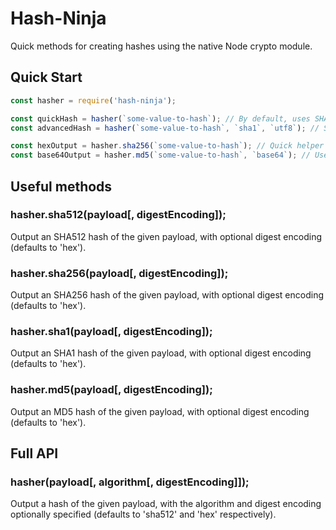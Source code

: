 # Hash-Ninja
Quick methods for creating hashes using the native Node crypto module.

## Quick Start

```javascript
const hasher = require('hash-ninja');

const quickHash = hasher(`some-value-to-hash`); // By default, uses SHA512 and 'hex' output.
const advancedHash = hasher(`some-value-to-hash`, `sha1`, `utf8`); // Specify a specific algorithm and 'hex' digest encoding.

const hexOutput = hasher.sha256(`some-value-to-hash`); // Quick helper methods for specific algorithms, defaults to 'hex' digest encoding.
const base64Output = hasher.md5(`some-value-to-hash`, `base64`); // Use any Node digest encoding.
```

## Useful methods

### hasher.sha512(payload[, digestEncoding]);
Output an SHA512 hash of the given payload, with optional digest encoding (defaults to 'hex').

### hasher.sha256(payload[, digestEncoding]);
Output an SHA256 hash of the given payload, with optional digest encoding (defaults to 'hex').

### hasher.sha1(payload[, digestEncoding]);
Output an SHA1 hash of the given payload, with optional digest encoding (defaults to 'hex').

### hasher.md5(payload[, digestEncoding]);
Output an MD5 hash of the given payload, with optional digest encoding (defaults to 'hex').

## Full API

### hasher(payload[, algorithm[, digestEncoding]]);
Output a hash of the given payload, with the algorithm and digest encoding optionally specified (defaults to 'sha512' and 'hex' respectively).
